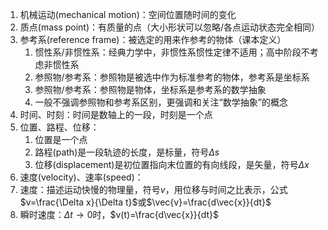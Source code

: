 1. 机械运动(mechanical motion)：空间位置随时间的变化
2. 质点(mass point)：有质量的点（大小形状可以忽略/各点运动状态完全相同）
3. 参考系(reference frame)：被选定的用来作参考的物体（课本定义）
	1. 惯性系/非惯性系：经典力学中，非惯性系惯性定律不适用；高中阶段不考虑非惯性系
	2. 参照物/参考系：参照物是被选中作为标准参考的物体，参考系是坐标系
	3. 参照物/参考系：参照物是物体，坐标系是参考系的数学抽象
	4. 一般不强调参照物和参考系区别，更强调和关注“数学抽象”的概念
4. 时间、时刻：时间是数轴上的一段，时刻是一个点
5. 位置、路程、位移：
	1. 位置是一个点
	2. 路程(path)是一段轨迹的长度，是标量，符号$\Delta s$
	3. 位移(displacement)是初位置指向末位置的有向线段，是矢量，符号$\Delta x$
6. 速度(velocity)、速率(speed)：
1. 速度：描述运动快慢的物理量，符号$v$，用位移与时间之比表示，公式$v=\frac{\Delta x}{\Delta t}$或$\vec{v}=\frac{d\vec{x}}{dt}$
2. 瞬时速度：$\Delta t \rightarrow 0$时，$v(t)=\frac{d\vec{x}}{dt}$